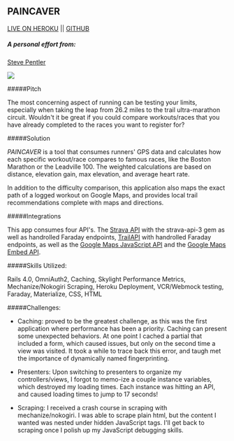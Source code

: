 ## PAINCAVER

[LIVE ON HEROKU](https://paincaver-app.herokuapp.com/) || [GITHUB](https://github.com/stevepentler/Pain-Caver) 

##### A personal effort from: 
[Steve Pentler](https://github.com/stevepentler) 

![](http://g.recordit.co/PdS7yLJURA.gif)

#####Pitch

The most concerning aspect of running can be testing your limits, especially when taking the leap from 26.2 miles to the trail ultra-marathon circuit. Wouldn't it be great if you could compare workouts/races that you have already completed to the races you want to register for?

#####Solution

*PAINCAVER* is a tool that consumes runners' GPS data and calculates how each specific workout/race compares to famous races, like the Boston Marathon or the Leadville 100. The weighted calculations are based on distance, elevation gain, max elevation, and average heart rate. 

In addition to the difficulty comparison, this application also maps the exact path of a logged workout on Google Maps, and provides local trail recommendations complete with maps and directions. 

#####Integrations

This app consumes four API's. The [Strava API](https://strava.github.io/api/) with the strava-api-3 gem as well as handrolled Faraday endpoints, [TrailAPI](https://market.mashape.com/trailapi/trailapi) with handrolled Faraday endpoints, as well as the [Google Maps JavaScript API](https://developers.google.com/maps/documentation/javascript/) and the [Google Maps Embed API](https://developers.google.com/maps/documentation/embed/). 


#####Skills Utilized:

Rails 4.0, OmniAuth2, Caching, Skylight Performance Metrics, Mechanize/Nokogiri Scraping, Heroku Deployment, VCR/Webmock testing, Faraday, Materialize, CSS, HTML

#####Challenges:

- Caching: proved to be the greatest challenge, as this was the first application where performance has been a priority. Caching can present some unexpected behaviors. At one point I cached a partial that included a form, which caused issues, but only on the second time a view was visited. It took a while to trace back this error, and taugh met the importance of dynamically named fingerprinting.

- Presenters: Upon switching to presenters to organize my controllers/views, I forgot to memo-ize a couple instance variables, which destroyed my loading times. Each instance was hitting an API, and caused loading times to jump to 17 seconds!

- Scraping: I received a crash course in scraping with mechanize/nokogiri. I was able to scrape plain html, but the content I wanted was nested under hidden JavaScript tags. I'll get back to scraping once I polish up my JavaScript debugging skills. 
